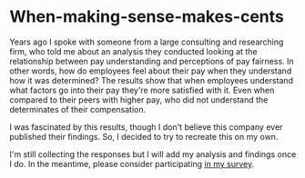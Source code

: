 # When-making-sense-makes-cents
Years ago I spoke with someone from a large consulting and researching firm, who told me about an analysis they conducted looking at the relationship between pay understanding and perceptions of pay fairness. In other words, how do employees feel about their pay when they understand how it was determined?
The results show that when employees understand what factors go into their pay they're more satisfied with it. Even when compared to their peers with higher pay, who did not understand the determinates of their compensation. 

I was fascinated by this results, though I don't believe this company ever published their findings. So, I decided to try to recreate this on my own. 

I'm still collecting the responses but I will add my analysis and findings once I do. In the meantime, please consider participating [in my survey](https://forms.fillout.com/t/ajUgnVBAu4us).
